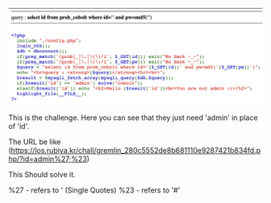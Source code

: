 ![Challenge](chl.png)

This is the challenge.
Here you can see that they just need 'admin' in place of 'id'.

The URL be like
(https://los.rubiya.kr/chall/gremlin_280c5552de8b681110e9287421b834fd.php/?id=admin%27;%23)

This Should solve it.

%27 - refers to ' (Single Quotes)
%23 - refers to '#'